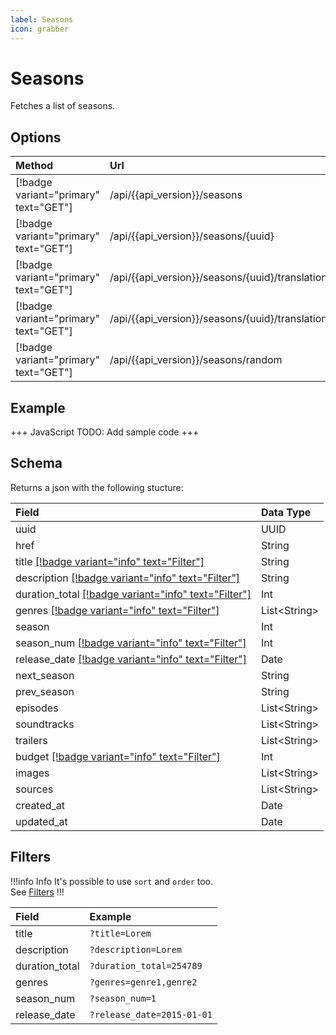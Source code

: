 ```yaml
---
label: Seasons
icon: grabber
---
```


# Seasons

Fetches a list of seasons.

## Options

| Method                                | Url                                                             | Description                     |
| :------------------------------------ | :-------------------------------------------------------------- | :------------------------------ |
| [!badge variant="primary" text="GET"] | /api/{{api_version}}/seasons                                    | **Retrieves** all.              |
| [!badge variant="primary" text="GET"] | /api/{{api_version}}/seasons/\{uuid\}                           | **Retrieves** one by **UUID**.  |
| [!badge variant="primary" text="GET"] | /api/{{api_version}}/seasons/\{uuid\}/translations              | **Retrieves** all translations. |
| [!badge variant="primary" text="GET"] | /api/{{api_version}}/seasons/\{uuid\}/translations/\{language\} | **Retrieves** one translation.  |
| [!badge variant="primary" text="GET"] | /api/{{api_version}}/seasons/random                             | **Retrieves** one random.       |

## Example

+++ JavaScript
TODO: Add sample code
+++

## Schema

Returns a json with the following stucture:

| Field                                                            | Data Type      |
| :--------------------------------------------------------------- | :------------- |
| uuid                                                             | UUID           |
| href                                                             | String         |
| title [[!badge variant="info" text="Filter"]](#filters)          | String         |
| description [[!badge variant="info" text="Filter"]](#filters)    | String         |
| duration_total [[!badge variant="info" text="Filter"]](#filters) | Int            |
| genres [[!badge variant="info" text="Filter"]](#filters)         | List\<String\> |
| season                                                           | Int            |
| season_num [[!badge variant="info" text="Filter"]](#filters)     | Int            |
| release_date [[!badge variant="info" text="Filter"]](#filters)   | Date           |
| next_season                                                      | String         |
| prev_season                                                      | String         |
| episodes                                                         | List\<String\> |
| soundtracks                                                      | List\<String\> |
| trailers                                                         | List\<String\> |
| budget [[!badge variant="info" text="Filter"]](#filters)         | Int            |
| images                                                           | List\<String\> |
| sources                                                          | List\<String\> |
| created_at                                                       | Date           |
| updated_at                                                       | Date           |

## Filters

!!!info Info
It's possible to use `sort` and `order` too. \
See [Filters](../Guides/Filters.md)
!!!

| Field          | Example                    |
| :------------- | :------------------------- |
| title          | `?title=Lorem`             |
| description    | `?description=Lorem`       |
| duration_total | `?duration_total=254789`   |
| genres         | `?genres=genre1,genre2`    |
| season_num     | `?season_num=1`            |
| release_date   | `?release_date=2015-01-01` |
